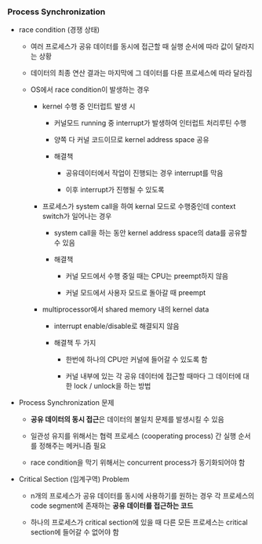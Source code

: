 ### Process Synchronization

- race condition (경쟁 상태)
  
  - 여러 프로세스가 공유 데이터를 동시에 접근할 때 실행 순서에 따라 값이 달라지는 상황
  
  - 데이터의 최종 연산 결과는 마지막에 그 데이터를 다룬 프로세스에 따라 달라짐
  
  - OS에서 race condition이 발생하는 경우
    
    - kernel 수행 중 인터럽트 발생 시
      
      - 커널모드 running 중 interrupt가 발생하여 인터럽트 처리루틴 수행
      
      - 양쪽 다 커널 코드이므로 kernel address space 공유
      
      - 해결책
        
        - 공유데이터에서 작업이 진행되는 경우 interrupt를 막음
        
        - 이후 interrupt가 진행될 수 있도록
    
    - 프로세스가 system call을 하여 kernal 모드로 수행중인데 context switch가 일어나는 경우
      
      - system call을 하는 동안 kernel address space의 data를 공유할 수 있음
      
      - 해결책
        
        - 커널 모드에서 수행 중일 때는 CPU는 preempt하지 않음
        
        - 커널 모드에서 사용자 모드로 돌아갈 때 preempt
    
    - multiprocessor에서 shared memory 내의 kernel data
      
      - interrupt enable/disable로 해결되지 않음
      
      - 해결책 두 가지
        
        - 한번에 하나의 CPU만 커널에 들어갈 수 있도록 함
        
        - 커널 내부에 있는 각 공유 데이터에 접근할 때마다 그 데이터에 대한 lock / unlock을 하는 방법

- Process Synchronization 문제
  
  - **공유 데이터의 동시 접근**은 데이터의 불일치 문제를 발생시킬 수 있음
  
  - 일관성 유지를 위해서는 협력 프로세스 (cooperating process) 간 실행 순서를 정해주는 메커니즘 필요
  
  - race condition을 막기 위해서는 concurrent process가 동기화되어야 함

- Critical Section (임계구역) Problem
  
  - n개의 프로세스가 공유 데이터를 동시에 사용하기를 원하는 경우 각 프로세스의 code segment에 존재하는 **공유 데이터를 접근하는 코드**
  
  - 하나의 프로세스가 critical section에 있을 때 다른 모든 프로세스는 critical section에 들어갈 수 없어야 함


